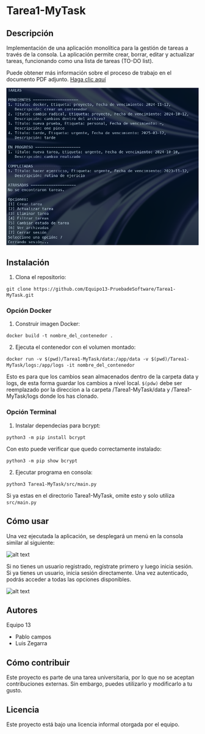 # Tarea1-MyTask

## Descripción
Implementación de una aplicación monolítica para la gestión de tareas a través de la consola. La aplicación permite crear, borrar, editar y actualizar tareas, funcionando como una lista de tareas (TO-DO list).

Puede obtener más información sobre el proceso de trabajo en el documento PDF adjunto. [Haga clic aquí](https://github.com/Equipo13-PruebadeSoftware/Tarea1-MyTask/blob/main/DocumentoEquipo13.pdf)

![alt text](img/image.png)

## Instalación
1. Clona el repositorio:
```
git clone https://github.com/Equipo13-PruebadeSoftware/Tarea1-MyTask.git
```

### Opción Docker
1. Construir imagen Docker:
```
docker build -t nombre_del_contenedor .
```
2. Ejecuta el contenedor con el volumen montado:
```
docker run -v $(pwd)/Tarea1-MyTask/data:/app/data -v $(pwd)/Tarea1-MyTask/logs:/app/logs -it nombre_del_contenedor
```
Esto es para que los cambios sean almacenados dentro de la carpeta data y logs, de esta forma guardar los cambios a nivel local.
`$(pdw)` debe ser reemplazado por la direccion a la carpeta /Tarea1-MyTask/data y /Tarea1-MyTask/logs donde los has clonado.

### Opción Terminal
1. Instalar dependecias para bcrypt:
```
python3 -m pip install bcrypt
```

Con esto puede verificar que quedo correctamente instalado:
```
python3 -m pip show bcrypt
```
2. Ejecutar programa en consola:
```
python3 Tarea1-MyTask/src/main.py
```
Si ya estas en el directorio Tarea1-MyTask, omite esto y solo utiliza `src/main.py`

## Cómo usar
Una vez ejecutada la aplicación, se desplegará un menú en la consola similar al siguiente:

![alt text](img/Captura%20de%20pantalla%202024-09-07%20a%20la(s)%2011.46.11 p. m..png)

Si no tienes un usuario registrado, regístrate primero y luego inicia sesión. Si ya tienes un usuario, inicia sesión directamente. Una vez autenticado, podrás acceder a todas las opciones disponibles.

![alt text](img/Captura%20de%20pantalla%202024-09-07%20a%20la(s)%2011.47.44 p. m..png)

## Autores
Equipo 13
- Pablo campos
- Luis Zegarra

## Cómo contribuir
Este proyecto es parte de una tarea universitaria, por lo que no se aceptan contribuciones externas. Sin embargo, puedes utilizarlo y modificarlo a tu gusto.
## Licencia
Este proyecto está bajo una licencia informal otorgada por el equipo.